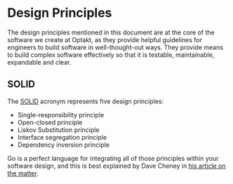 # Design Principles

The design principles mentioned in this document are at the core of the software we create at Optakt, as they provide helpful guidelines for engineers to build software in well-thought-out ways.
They provide means to build complex software effectively so that it is testable, maintainable, expandable and clear.

## SOLID

The [SOLID](https://en.wikipedia.org/wiki/SOLID) acronym represents five design principles:

* Single-responsibility principle
* Open-closed principle
* Liskov Substitution principle
* Interface segregation principle
* Dependency inversion principle

Go is a perfect language for integrating all of those principles within your software design, and this is best explained by Dave Cheney in [his article on the matter](https://dave.cheney.net/2016/08/20/solid-go-design).
